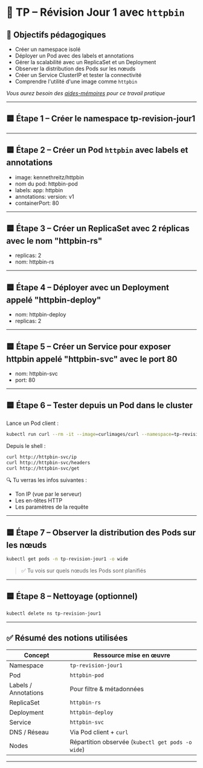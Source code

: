 

# 🧪 TP – Révision Jour 1 avec `httpbin`

## 🎯 Objectifs pédagogiques

- Créer un namespace isolé
- Déployer un Pod avec des labels et annotations
- Gérer la scalabilité avec un ReplicaSet et un Deployment
- Observer la distribution des Pods sur les nœuds
- Créer un Service ClusterIP et tester la connectivité
- Comprendre l'utilité d'une image comme `httpbin`


*Vous aurez besoin des [aides-mémoires](https://github.com/ycyr/formations/tree/main/kubernetes/aide-memoire) pour ce travail pratique* 	

---

## 🟦 Étape 1 – Créer le namespace tp-revision-jour1



---

## 🟦 Étape 2 – Créer un Pod `httpbin` avec labels et annotations

- image: kennethreitz/httpbin
- nom du pod: httpbin-pod
- labels:  app: httpbin
- annotations: version: v1
- containerPort: 80



---

## 🟦 Étape 3 – Créer un ReplicaSet avec 2 réplicas avec le nom "httpbin-rs"


- replicas: 2
- nom: httpbin-rs

---

## 🟦 Étape 4 – Déployer avec un Deployment appelé "httpbin-deploy"


- nom: httpbin-deploy
- replicas: 2


---

## 🟦 Étape 5 – Créer un Service pour exposer httpbin appelé "httpbin-svc" avec le port 80

- nom: httpbin-svc
- port: 80

---



## 🟦 Étape 6 – Tester depuis un Pod dans le cluster

Lance un Pod client :
```bash
kubectl run curl --rm -it --image=curlimages/curl --namespace=tp-revision-jour1 -- sh
```

Depuis le shell :
```sh
curl http://httpbin-svc/ip
curl http://httpbin-svc/headers
curl http://httpbin-svc/get
```

🔍 Tu verras les infos suivantes :
- Ton IP (vue par le serveur)
- Les en-têtes HTTP
- Les paramètres de la requête

---

## 🟦 Étape 7 – Observer la distribution des Pods sur les nœuds

```bash
kubectl get pods -n tp-revision-jour1 -o wide
```

> ✅ Tu vois sur quels nœuds les Pods sont planifiés

---

## 🟦 Étape 8 – Nettoyage (optionnel)

```bash
kubectl delete ns tp-revision-jour1
```

---

## ✅ Résumé des notions utilisées

| Concept         | Ressource mise en œuvre              |
|------------------|--------------------------------------|
| Namespace         | `tp-revision-jour1`                  |
| Pod               | `httpbin-pod`                        |
| Labels / Annotations | Pour filtre & métadonnées       |
| ReplicaSet        | `httpbin-rs`                         |
| Deployment        | `httpbin-deploy`                     |
| Service           | `httpbin-svc`                        |
| DNS / Réseau      | Via Pod client + `curl`              |
| Nodes             | Répartition observée (`kubectl get pods -o wide`) |

---


